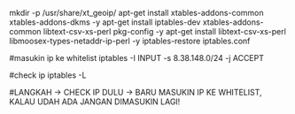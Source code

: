 mkdir -p /usr/share/xt_geoip/
apt-get install xtables-addons-common xtables-addons-dkms -y
apt-get install iptables-dev xtables-addons-common libtext-csv-xs-perl pkg-config -y
apt-get install libtext-csv-xs-perl libmoosex-types-netaddr-ip-perl -y
iptables-restore iptables.conf


#masukin ip ke whitelist
iptables -I INPUT -s 8.38.148.0/24 -j ACCEPT
	
#check ip
iptables -L

#LANGKAH 
-> CHECK IP DULU
-> BARU MASUKIN IP KE WHITELIST, KALAU UDAH ADA JANGAN DIMASUKIN LAGI!
